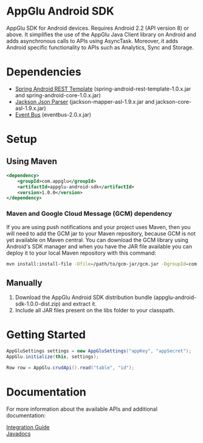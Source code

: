 AppGlu Android SDK
==================

AppGlu SDK for Android devices. Requires Android 2.2 (API version 8) or above.
It simplifies the use of the AppGlu Java Client library on Android and adds asynchronous calls to APIs using AsyncTask.
Moreover, it adds Android specific functionality to APIs such as Analytics, Sync and Storage.

# Dependencies

* [Spring Android REST Template](http://www.springsource.org/spring-android) (spring-android-rest-template-1.0.x.jar and spring-android-core-1.0.x.jar)
* [Jackson Json Parser](http://jackson.codehaus.org) (jackson-mapper-asl-1.9.x.jar and jackson-core-asl-1.9.x.jar)
* [Event Bus](https://github.com/greenrobot/EventBus) (eventbus-2.0.x.jar)

# Setup

## Using Maven

```xml
<dependency>
    <groupId>com.appglu</groupId>
    <artifactId>appglu-android-sdk</artifactId>
    <version>1.0.0</version>
</dependency>
```

### Maven and Google Cloud Message (GCM) dependency

If you are using push notifications and your project uses Maven, then you will need to add the GCM jar to your Maven repository, because GCM is not yet available on Maven central.
You can download the GCM library using Android's SDK manager and when you have the JAR file available you can deploy it to your local Maven repository with this command:

```sh
mvn install:install-file -Dfile=/path/to/gcm-jar/gcm.jar -DgroupId=com.google.android.gcm -DartifactId=gcm-client -Dversion=r3 -Dpackaging=jar
```

## Manually

1. Download the AppGlu Android SDK distribution bundle (appglu-android-sdk-1.0.0-dist.zip) and extract it.
2. Include all JAR files present on the libs folder to your classpath.


# Getting Started

```java
AppGluSettings settings = new AppGluSettings("appKey", "appSecret");
AppGlu.initialize(this, settings);

Row row = AppGlu.crudApi().read("table", "id");
```

# Documentation

For more information about the available APIs and additional documentation:

[Integration Guide](https://github.com/appglu/appglu-androidsdk/wiki/Android-SDK-Integration-Guide)    
[Javadocs](http://appglu.github.com/appglu-androidsdk/javadoc/index.html)




